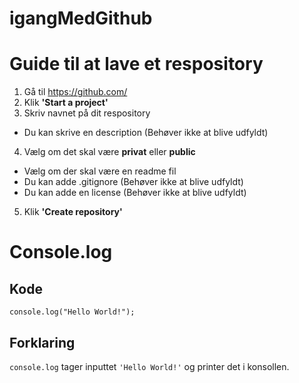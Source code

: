 # igangMedGithub

# **Guide til at lave et respository** #
1. Gå til https://github.com/
1. Klik **'Start a project'**
1. Skriv navnet på dit respository
* Du kan skrive en description (Behøver ikke at blive udfyldt)
4. Vælg om det skal være **privat** eller **public**
* Vælg om der skal være en readme fil
* Du kan adde .gitignore (Behøver ikke at blive udfyldt)
* Du kan adde en license (Behøver ikke at blive udfyldt)
5. Klik **'Create repository'**

# **Console.log** #
## **Kode** ##

```
console.log("Hello World!");
```

## **Forklaring** ##

```console.log``` tager inputtet ```'Hello World!'``` og printer det i konsollen.
